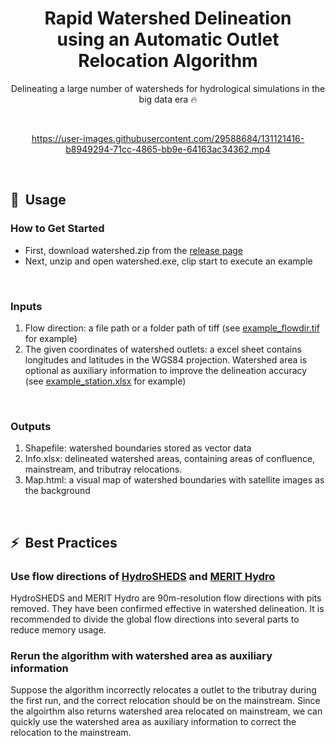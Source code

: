<div align="center">

# Rapid Watershed Delineation<br>using an Automatic Outlet Relocation Algorithm

Delineating a large number of watersheds for hydrological simulations in the big data era 🔥<br>

</div>
<br>

<div align="center">

https://user-images.githubusercontent.com/29588684/131121416-b8949294-71cc-4865-bb9e-64163ac34362.mp4

</div>
<br>


## 🚀&nbsp;&nbsp;Usage


### How to Get Started
- First, download watershed.zip from the [release page](https://github.com/xiejx5/watershed_delineation/releases)
- Next, unzip and open watershed.exe, clip start to execute an example
<br>

### Inputs
1. Flow direction: a file path or a folder path of tiff (see [example_flowdir.tif](example_flowdir.tif) for example)
2. The given coordinates of watershed outlets: a excel sheet contains longitudes and latitudes in the WGS84 projection. Watershed area is optional as auxiliary information to improve the delineation accuracy (see [example_station.xlsx](example_station.xlsx) for example)
<br>

### Outputs
1. Shapefile: watershed boundaries stored as vector data
2. Info.xlsx: delineated watershed areas, containing areas of confluence, mainstream, and tributray relocations.
3. Map.html: a visual map of watershed boundaries with satellite images as the background
<br>

## ⚡&nbsp;&nbsp;Best Practices

### Use flow directions of [HydroSHEDS](https://www.hydrosheds.org/) and [MERIT Hydro](http://hydro.iis.u-tokyo.ac.jp/~yamadai/MERIT_Hydro/)
HydroSHEDS and MERIT Hydro are 90m-resolution flow directions with pits removed. They have been confirmed effective in watershed delineation. It is recommended to divide the global flow directions into several parts to reduce memory usage.
<br>

### Rerun the algorithm with watershed area as auxiliary information
Suppose the algorithm incorrectly relocates a outlet to the tributray during the first run, and the correct relocation should be on the mainstream. Since the algoirthm also returns watershed area relocated on mainstream, we can quickly use the watershed area as auxiliary information to correct the relocation to the mainstream.
